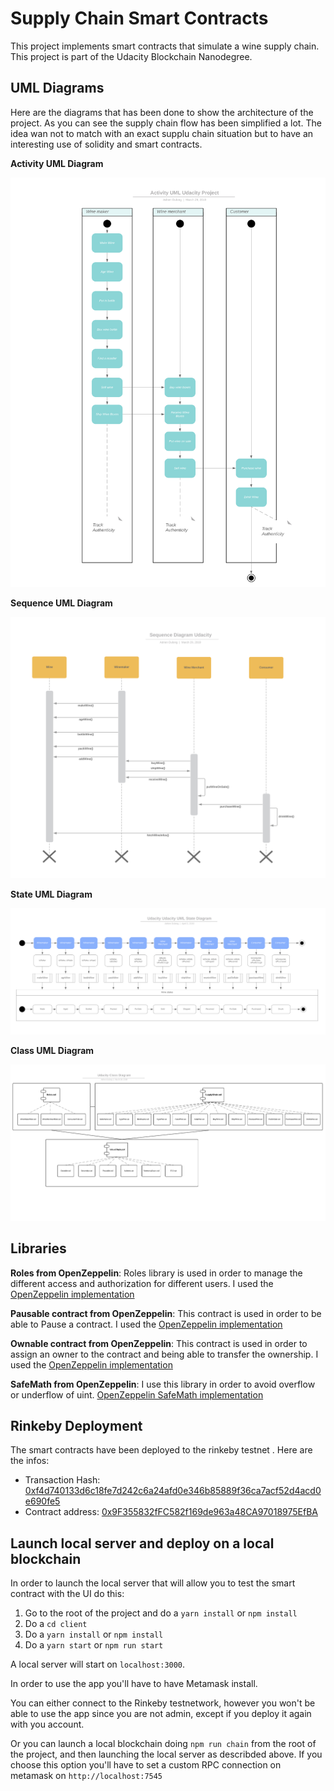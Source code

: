 # Supply Chain Smart Contracts

This project implements smart contracts that simulate a wine supply chain.
This project is part of the Udacity Blockchain Nanodegree.

## UML Diagrams

Here are the diagrams that has been done to show the architecture of the project.
As you can see the supply chain flow has been simplified a lot. The idea wan not to match with an exact supplu chain situation
but to have an interesting use of solidity and smart contracts.

**Activity UML Diagram**

![Activity UML Diagram](images/activity_uml_diagram.png)

**Sequence UML Diagram**

![Sequence UML Diagram](images/sequence_uml_diagram.png)

**State UML Diagram**

![State UML Diagram](images/state_uml_diagram.png)

**Class UML Diagram**

![Class UML Diagram](images/class_uml_diagram.png)


## Libraries

**Roles from OpenZeppelin**: Roles library is used in order to manage the different access and authorization for different users. I used the [OpenZeppelin implementation](https://github.com/OpenZeppelin/openzeppelin-solidity/blob/master/contracts/access/Roles.sol)

**Pausable contract from OpenZeppelin**: This contract is used in order to be able to Pause a contract. I used the [OpenZeppelin implementation](https://github.com/OpenZeppelin/openzeppelin-solidity/blob/master/contracts/lifecycle/Pausable.sol)

**Ownable contract from OpenZeppelin**: This contract is used in order to assign an owner to the contract and being able to transfer the ownership. I used the [OpenZeppelin implementation](https://github.com/OpenZeppelin/openzeppelin-solidity/blob/master/contracts/ownership/Ownable.sol)

**SafeMath from OpenZeppelin**:  I use this library in order to avoid overflow or underflow of uint. [OpenZeppelin SafeMath implementation](https://github.com/OpenZeppelin/openzeppelin-solidity/blob/master/contracts/math/SafeMath.sol)

## Rinkeby Deployment

The smart contracts have been deployed to the rinkeby testnet .
Here are the infos:
* Transaction Hash: [0xf4d740133d6c18fe7d242c6a24afd0e346b85889f36ca7acf52d4acd0e690fe5](https://rinkeby.etherscan.io/tx/0xf4d740133d6c18fe7d242c6a24afd0e346b85889f36ca7acf52d4acd0e690fe5)
* Contract address: [0x9F355832fFC582f169de963a48CA97018975EfBA](https://rinkeby.etherscan.io/address/0x9F355832fFC582f169de963a48CA97018975EfBA)

## Launch local server and deploy on a local blockchain

In order to launch the local server that will allow you to test the smart contract with the UI do this:
1. Go to the root of the project and do a `yarn install` or `npm install`
2. Do a `cd client`
3. Do a `yarn install` or `npm install`
4. Do a `yarn start` or `npm run start`

A local server will start on `localhost:3000`.


In order to use the app you'll have to have Metamask install.

You can either connect to the Rinkeby testnetwork, however you won't be able to use the app since you are not admin, except if you deploy it again with you account.

Or you can launch a local blockchain doing `npm run chain` from the root of the project, and then launching the local server as describded above. If you choose this option you'll have to set a custom RPC connection on metamask on `http://localhost:7545`